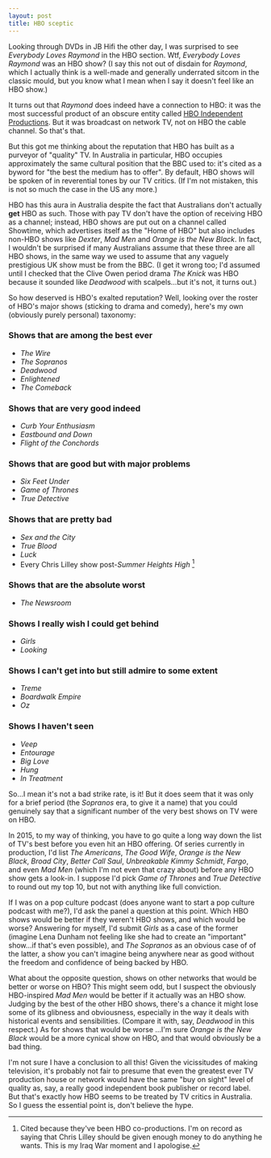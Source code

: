 ```yaml
---
layout: post
title: HBO sceptic
---
```

Looking through DVDs in JB Hifi the other day, I was surprised to see *Everybody Loves Raymond* in the HBO section. Wtf, *Everybody Loves Raymond* was an HBO show? (I say this not out of disdain for *Raymond*, which I actually think is a well-made and generally underrated sitcom in the classic mould, but you know what I mean when I say it doesn't feel like an HBO show.)

It turns out that *Raymond* does indeed have a connection to HBO: it was the most successful product of an obscure entity called [HBO Independent Productions](http://en.wikipedia.org/wiki/HBO#Television_and_film_production). But it was broadcast on network TV, not on HBO the cable channel. So that's that.

But this got me thinking about the reputation that HBO has built as a purveyor of "quality" TV. In Australia in particular, HBO occupies approximately the same cultural position that the BBC used to: it's cited as a byword for "the best the medium has to offer". By default, HBO shows will be spoken of in reverential tones by our TV critics. (If I'm not mistaken, this is not so much the case in the US any more.)

HBO has this aura in Australia despite the fact that Australians don't actually **get** HBO as such. Those with pay TV don't have the option of receiving HBO as a channel; instead, HBO shows are put out on a channel called Showtime, which advertises itself as the "Home of HBO" but also includes non-HBO shows like *Dexter*, *Mad Men* and *Orange is the New Black*. In fact, I wouldn't be surprised if many Australians assume that these three are all HBO shows, in the same way we used to assume that any vaguely prestigious UK show must be from the BBC. (I get it wrong too; I'd assumed until I checked that the Clive Owen period drama *The Knick* was HBO because it sounded like *Deadwood* with scalpels…but it's not, it turns out.)

So how deserved is HBO's exalted reputation? Well, looking over the roster of HBO's major shows (sticking to drama and comedy), here's my own (obviously purely personal) taxonomy:

### Shows that are among the best ever

* *The Wire*
* *The Sopranos*
* *Deadwood*
* *Enlightened*
* *The Comeback*

### Shows that are very good indeed

* *Curb Your Enthusiasm*
* *Eastbound and Down*
* *Flight of the Conchords*

### Shows that are good but with major problems

* *Six Feet Under*
* *Game of Thrones*
* *True Detective*

### Shows that are pretty bad

* *Sex and the City*
* *True Blood*
* *Luck*
* Every Chris Lilley show post-*Summer Heights High* [^1]

### Shows that are the absolute worst

* *The Newsroom*

### Shows I really wish I could get behind

* *Girls*
* *Looking*

### Shows I can't get into but still admire to some extent

* *Treme*
* *Boardwalk Empire*
* *Oz*

### Shows I haven't seen

* *Veep*
* *Entourage*
* *Big Love*
* *Hung*
* *In Treatment*

So…I mean it's not a bad strike rate, is it! But it does seem that it was only for a brief period (the *Sopranos* era, to give it a name) that you could genuinely say that a significant number of the very best shows on TV were on HBO. 

In 2015, to my way of thinking, you have to go quite a long way down the list of TV's best before you even hit an HBO offering. Of series currently in production, I'd list *The Americans*, *The Good Wife*, *Orange is the New Black*, *Broad City*, *Better Call Saul*, *Unbreakable Kimmy Schmidt*, *Fargo*, and even *Mad Men* (which I'm not even that crazy about) before any HBO show gets a look-in. I suppose I'd pick *Game of Thrones* and *True Detective* to round out my top 10, but not with anything like full conviction.

If I was on a pop culture podcast (does anyone want to start a pop culture podcast with me?), I'd ask the panel a question at this point. Which HBO shows would be better if they weren't HBO shows, and which would be worse? Answering for myself, I'd submit *Girls* as a case of the former (imagine Lena Dunham not feeling like she had to create an "important" show…if that's even possible), and *The Sopranos* as an obvious case of of the latter, a show you can't imagine being anywhere near as good without the freedom and confidence of being backed by HBO.

What about the opposite question, shows on other networks that would be better or worse on HBO? This might seem odd, but I suspect the obviously HBO-inspired *Mad Men* would be better if it actually was an HBO show. Judging by the best of the other HBO shows, there's a chance it might lose some of its glibness and obviousness, especially in the way it deals with historical events and sensibilities. (Compare it with, say, *Deadwood* in this respect.) As for shows that would be worse …I'm sure *Orange is the New Black* would be a more cynical show on HBO, and that would obviously be a bad thing.

I'm not sure I have a conclusion to all this! Given the vicissitudes of making television, it's probably not fair to presume that even the greatest ever TV production house or network would have the same "buy on sight" level of quality as, say, a really good independent book publisher or record label. But that's exactly how HBO seems to be treated by TV critics in Australia. So I guess the essential point is, don't believe the hype.

[^1]: Cited because they've been HBO co-productions. I'm on record as saying that Chris Lilley should be given enough money to do anything he wants. This is my Iraq War moment and I apologise.